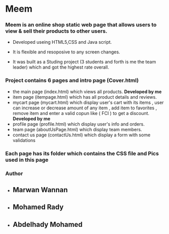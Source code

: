 # Meem
### Meem is an online shop static web page that allows users to view &amp; sell their products to other users. <br />
+ Developed useing HTML5,CSS and Java script.<br />
- It is flexible and resoposive to any screen changes.<br />
* It was built as a Studing project (3 students and forth is me the team leader) which and got the highest rate overall.
### Project contains 6 pages and intro page (Cover.html)
+ the main page (index.html) which views all products. **Developed by me**
+ item page (itempage.html) which has all product details and reviews.
+ mycart page (mycart.html) which display user's cart with its items , user can increase or decrease amount of any item , add item to favorites , remove item and enter a valid copun like ( FCI ) to get a discount. **Developed by me**
+ profile page (profile.html) which display user's info and orders.
+ team page (aboutUsPage.html) which display team members.
+ contact us page (contactUs.html) which display a form with some validations
### Each page has its folder which contains the CSS file and Pics used in this page
### Author
- ## Marwan Wannan
- ## Mohamed Rady
- ## Abdelhady Mohamed
